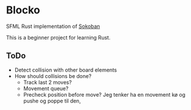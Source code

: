 # Blocko
SFML Rust implementation of [Sokoban](https://en.wikipedia.org/wiki/Sokoban)

This is a beginner project for learning Rust.

## ToDo
- Detect collision with other board elements
- How should collisions be done?
  - Track last 2 moves?
  - Movement queue?
  - Precheck position before move?
Jeg tenker ha en movement kø og pushe og poppe til den,


